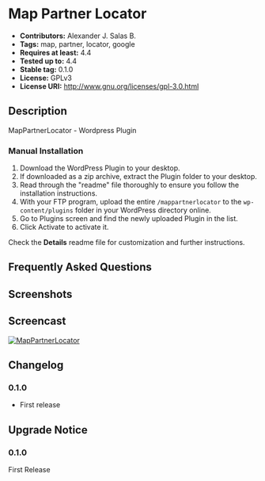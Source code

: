 # Map Partner Locator #
* **Contributors:**      Alexander J. Salas B.
* **Tags:**              map, partner, locator, google
* **Requires at least:** 4.4
* **Tested up to:**      4.4
* **Stable tag:**        0.1.0
* **License:**           GPLv3
* **License URI:**       http://www.gnu.org/licenses/gpl-3.0.html

## Description ##

MapPartnerLocator - Wordpress Plugin

### Manual Installation ###

1. Download the WordPress Plugin to your desktop.
2. If downloaded as a zip archive, extract the Plugin folder to your desktop.
3. Read through the "readme" file thoroughly to ensure you follow the installation instructions.
4. With your FTP program, upload the entire `/mappartnerlocator` to the `wp-content/plugins` folder in your WordPress directory online.
5. Go to Plugins screen and find the newly uploaded Plugin in the list.
6. Click Activate to activate it.

Check the **Details** readme file for customization and further instructions.

## Frequently Asked Questions ##

## Screenshots ##

## Screencast ##
[![MapPartnerLocator](http://img.youtube.com/vi/ShTBtwqu-uM/0.jpg)](http://www.youtube.com/watch?v=ShTBtwqu-uM)

## Changelog ##

### 0.1.0 ###
* First release

## Upgrade Notice ##

### 0.1.0 ###
First Release
